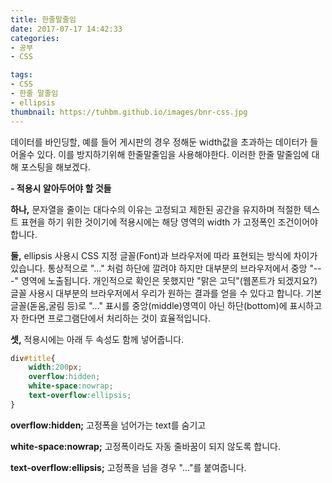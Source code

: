 ```yaml
---
title: 한줄말줄임
date: 2017-07-17 14:42:33
categories:  
- 공부
- CSS

tags:
- CSS
- 한줄 말줄임
- ellipsis
thumbnail: https://tuhbm.github.io/images/bnr-css.jpg
---
```

데이터를 바인딩할, 예를 들어 게시판의 경우 정해둔 width값을 초과하는 데이터가 들어올수 있다.
이를 방지하기위해 한줄말줄임을 사용해야한다.
이러한 한줄 말줄임에 대해 포스팅을 해보겠다.

**- 적용시 알아두어야 할 것들**
 
**하나,**
문자열을 줄이는 대다수의 이유는 고정되고 제한된 공간을 유지하며 적절한 텍스트 표현을 하기 위한 것이기에 적용시에는 해당 영역의 width 가 고정폭인 조건이어야 합니다.
 
 <!-- more -->
**둘,**
ellipsis 사용시 CSS 지정 글꼴(Font)과 브라우저에 따라 표현되는 방식에 차이가 있습니다.
통상적으로 "..." 처럼 하단에 깔려야 하지만 대부분의 브라우저에서 중앙 "---" 영역에 노출됩니다. 
개인적으로 확인은 못했지만 "맑은 고딕"(웹폰트가 되겠지요?) 글꼴 사용시 대부분의 브라우저에서 우리가 원하는 결과를 얻을 수 있다고 합니다.
기본 글꼴(돋움,굴림 등)로 "..." 표시를 중앙(middle)영역이 아닌 하단(bottom)에 표시하고자 한다면 프로그램단에서 처리하는 것이 효율적입니다. 
 
 
**셋,**
적용시에는 아래 두 속성도 함께 넣어줍니다.
```css    
div#title{
    width:200px;
    overflow:hidden; 
    white-space:nowrap; 
    text-overflow:ellipsis;  
}
 ```
**overflow:hidden;**
고정폭을 넘어가는 text를 숨기고

**white-space:nowrap;**
고정폭이라도 자동 줄바꿈이 되지 않도록 합니다.

**text-overflow:ellipsis;** 
고정폭을 넘을 경우 "..."를 붙여줍니다.
